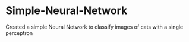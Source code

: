 # Simple-Neural-Network
Created a simple Neural Network to classify images of cats with a single perceptron
